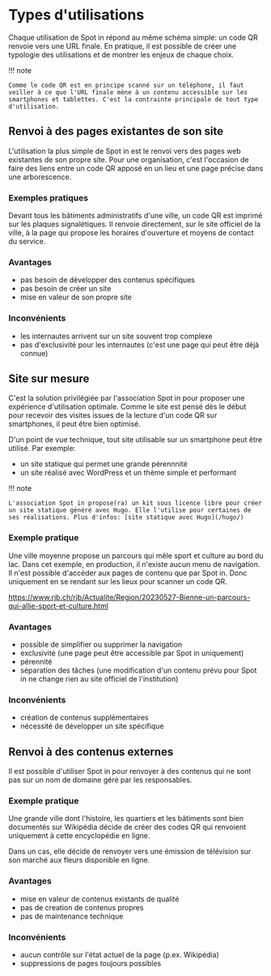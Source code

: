 # Types d'utilisations

Chaque utilisation de Spot in répond au même schéma simple: un code QR renvoie vers une URL finale. En pratique, il est possible de créer une typologie des utilisations et de montrer les enjeux de chaque choix.

!!! note   

    Comme le code QR est en principe scanné sur un téléphone, il faut veiller à ce que l'URL finale mène à un contenu accessible sur les smartphones et tablettes. C'est la contrainte principale de tout type d'utilisation.

## Renvoi à des pages existantes de son site

L'utilisation la plus simple de Spot in est le renvoi vers des pages web existantes de son propre site. Pour une organisation, c'est l'occasion de faire des liens entre un code QR apposé en un lieu et une page précise dans une arborescence.

### Exemples pratiques

Devant tous les bâtiments administratifs d'une ville, un code QR est imprimé sur les plaques signalétiques. Il renvoie directement, sur le site officiel de la ville, à la page qui propose les horaires d'ouverture et moyens de contact du service.

### Avantages

- pas besoin de développer des contenus spécifiques
- pas besoin de créer un site
- mise en valeur de son propre site

### Inconvénients

- les internautes arrivent sur un site souvent trop complexe
- pas d'exclusivité pour les internautes (c'est une page qui peut être déjà connue)

## Site sur mesure

C'est la solution privilégiée par l'association Spot in pour proposer une expérience d'utilisation optimale. Comme le site est pensé dès le début pour recevoir des visites issues de la lecture d'un code QR sur smartphones, il peut être bien optimisé.

D'un point de vue technique, tout site utilisable sur un smartphone peut être utilisé. Par exemple:

- un site statique qui permet une grande pérennnité
- un site réalisé avec WordPress et un thème simple et performant

!!! note

    L'association Spot in propose(ra) un kit sous licence libre pour créer un site statique généré avec Hugo. Elle l'utilise pour certaines de ses réalisations. Plus d'infos: [site statique avec Hugo](/hugo/)

### Exemple pratique

Une ville moyenne propose un parcours qui mêle sport et culture au bord du lac. Dans cet exemple, en production, il n'existe aucun menu de navigation. Il n'est possible d'accéder aux pages de contenu que par Spot in. Donc uniquement en se rendant sur les lieux pour scanner un code QR.

https://www.rjb.ch/rjb/Actualite/Region/20230527-Bienne-un-parcours-qui-allie-sport-et-culture.html

### Avantages

- possible de simplifier ou supprimer la navigation
- exclusivité (une page peut être accessible par Spot in uniquement)
- pérennité
- séparation des tâches (une modification d'un contenu prévu pour Spot in ne change rien au site officiel de l'institution)

### Inconvénients

- création de contenus supplémentaires
- nécessité de développer un site spécifique

## Renvoi à des contenus externes

Il est possible d'utiliser Spot in pour renvoyer à des contenus qui ne sont pas sur un nom de domaine géré par les responsables.

### Exemple pratique

Une grande ville dont l'histoire, les quartiers et les bâtiments sont bien documentés sur Wikipédia décide de créer des codes QR qui renvoient uniquement à cette encyclopédie en ligne.

Dans un cas, elle décide de renvoyer vers une émission de télévision sur son marché aux fleurs disponible en ligne.

### Avantages

- mise en valeur de contenus existants de qualité
- pas de creation de contenus propres
- pas de maintenance technique

### Inconvénients

- aucun contrôle sur l'état actuel de la page (p.ex. Wikipédia)
- suppressions de pages toujours possibles